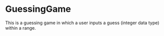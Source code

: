 # GuessingGame

This is a guessing game in which a user inputs a guess (integer data type) within a range.
